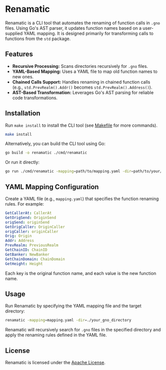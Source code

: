# Renamatic

Renamatic is a CLI tool that automates the renaming of function calls in `.gno` files. Using Go's AST parser, it updates function names based on a user-supplied YAML mapping. It is designed primarily for transforming calls to functions from the `std` package.

## Features

- **Recursive Processing:** Scans directories recursively for `.gno` files.
- **YAML-Based Mapping:** Uses a YAML file to map old function names to new ones.
- **Chained Calls Support:** Handles renaming in chained function calls (e.g., `std.PrevRealm().Addr()` becomes `std.PrevRealm().Address()`).
- **AST-Based Transformation:** Leverages Go's AST parsing for reliable code transformations.

## Installation

Run `make install` to install the CLI tool (see [Makefile](Makefile) for more commands).

```bash
make install
```

Alternatively, you can build the CLI tool using Go:

```bash
go build -o renamatic ./cmd/renamatic
```

Or run it directly:

```bash
go run ./cmd/renamatic -mapping=path/to/mapping.yaml -dir=path/to/your/files
```

## YAML Mapping Configuration

Create a YAML file (e.g., `mapping.yaml`) that specifies the function renaming rules. For example:

```yaml
GetCallerAt: CallerAt
GetOrigSend: OriginSend
origSend: originSend
GetOrigCaller: OriginCaller
origCaller: originCaller
Orig: Origin
Addr: Address
PrevRealm: PreviousRealm
GetChainID: ChainID
GetBanker: NewBanker
GetChainDomain: ChainDomain
GetHeight: Height
```

Each key is the original function name, and each value is the new function name.

## Usage

Run Renamatic by specifying the YAML mapping file and the target directory:

```bash
renamatic -mapping=mapping.yaml -dir=./your_gno_directory
```

Renamatic will recursively search for `.gno` files in the specified directory and apply the renaming rules defined in the YAML file.

## License

Renamatic is licensed under the [Apache License](LICENSE).
